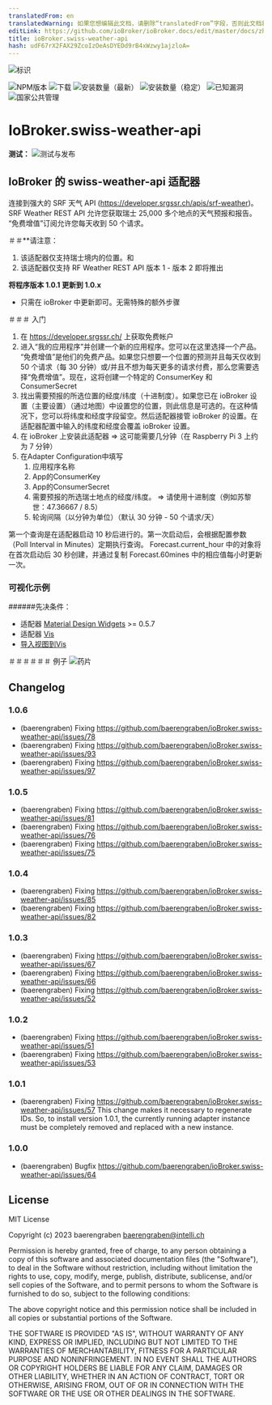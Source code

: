 ```yaml
---
translatedFrom: en
translatedWarning: 如果您想编辑此文档，请删除“translatedFrom”字段，否则此文档将再次自动翻译
editLink: https://github.com/ioBroker/ioBroker.docs/edit/master/docs/zh-cn/adapterref/iobroker.swiss-weather-api/README.md
title: ioBroker.swiss-weather-api
hash: udF67rX2FAX29ZcoIzOeAsDYEDd9rB4xWzwy1ajzloA=
---
```

![标识](../../../en/adapterref/iobroker.swiss-weather-api/admin/swiss-weather-api.png)

![NPM版本](http://img.shields.io/npm/v/iobroker.swiss-weather-api.svg)
![下载](https://img.shields.io/npm/dm/iobroker.swiss-weather-api.svg)
![安装数量（最新）](http://iobroker.live/badges/swiss-weather-api-installed.svg)
![安装数量（稳定）](http://iobroker.live/badges/swiss-weather-api-stable.svg)
![已知漏洞](https://snyk.io/test/github/baerengraben/ioBroker.swiss-weather-api/badge.svg)
![国家公共管理](https://nodei.co/npm/iobroker.swiss-weather-api.png?downloads=true)

# IoBroker.swiss-weather-api
**测试：** ![测试与发布](https://github.com/baerengraben/ioBroker.swiss-weather-api/workflows/Test%20and%20Release/badge.svg)

## IoBroker 的 swiss-weather-api 适配器
连接到强大的 SRF 天气 API (https://developer.srgssr.ch/apis/srf-weather)。
SRF Weather REST API 允许您获取瑞士 25,000 多个地点的天气预报和报告。 “免费增值”订阅允许您每天收到 50 个请求。

＃＃**请注意：
1. 该适配器仅支持瑞士境内的位置。和
1. 该适配器仅支持 RF Weather REST API 版本 1 - 版本 2 即将推出

**将程序版本 1.0.1 更新到 1.0.x**

- 只需在 ioBroker 中更新即可。无需特殊的额外步骤

＃＃＃ 入门
1. 在 https://developer.srgssr.ch/ 上获取免费帐户
1. 进入“我的应用程序”并创建一个新的应用程序。您可以在这里选择一个产品。 “免费增值”是他们的免费产品。如果您只想要一个位置的预测并且每天仅收到 50 个请求（每 30 分钟）或/并且不想为每天更多的请求付费，那么您需要选择“免费增值”。现在，这将创建一个特定的 ConsumerKey 和 ConsumerSecret
1. 找出需要预报的所选位置的经度/纬度（十进制度）。如果您已在 ioBroker 设置（主要设置）（通过地图）中设置您的位置，则此信息是可选的。在这种情况下，您可以将纬度和经度字段留空。然后适配器接管 ioBroker 的设置。在适配器配置中输入的纬度和经度会覆盖 ioBroker 设置。
1. 在 ioBroker 上安装此适配器 => 这可能需要几分钟（在 Raspberry Pi 3 上约为 7 分钟）
1. 在Adapter Configuration中填写
   1. 应用程序名称
   1. App的ConsumerKey
   1. App的ConsumerSecret
   1. 需要预报的所选瑞士地点的经度/纬度。 => 请使用十进制度（例如苏黎世：47.36667 / 8.5）
   1. 轮询间隔（以分钟为单位）（默认 30 分钟 - 50 个请求/天）

第一个查询是在适配器启动 10 秒后进行的。第一次启动后，会根据配置参数（Poll Interval in Minutes）定期执行查询。
Forecast.current_hour 中的对象将在首次启动后 30 秒创建，并通过复制 Forecast.60mines 中的相应值每小时更新一次。

### 可视化示例
######先决条件：
* 适配器 [Material Design Widgets](https://github.com/Scrounger/ioBroker.vis-materialdesign) >= 0.5.7
* 适配器 [Vis](https://github.com/iobroker/iobroker.vis/blob/master/README.md)
* [导入视图到Vis](https://github.com/baerengraben/ioBroker.swiss-weather-api/tree/master/views)

＃＃＃＃＃＃ 例子
![药片](../../../en/adapterref/iobroker.swiss-weather-api/doc/Wettervorhersage_visu_anim.gif)

## Changelog

<!--
  Placeholder for the next version (at the beginning of the line):
  ### **WORK IN PROGRESS**
-->

### 1.0.6
* (baerengraben) Fixing https://github.com/baerengraben/ioBroker.swiss-weather-api/issues/78
* (baerengraben) Fixing https://github.com/baerengraben/ioBroker.swiss-weather-api/issues/93
* (baerengraben) Fixing https://github.com/baerengraben/ioBroker.swiss-weather-api/issues/97

### 1.0.5
* (baerengraben) Fixing https://github.com/baerengraben/ioBroker.swiss-weather-api/issues/81
* (baerengraben) Fixing https://github.com/baerengraben/ioBroker.swiss-weather-api/issues/76
* (baerengraben) Fixing https://github.com/baerengraben/ioBroker.swiss-weather-api/issues/75

### 1.0.4
* (baerengraben) Fixing https://github.com/baerengraben/ioBroker.swiss-weather-api/issues/85
* (baerengraben) Fixing https://github.com/baerengraben/ioBroker.swiss-weather-api/issues/82

### 1.0.3
* (baerengraben) Fixing https://github.com/baerengraben/ioBroker.swiss-weather-api/issues/67
* (baerengraben) Fixing https://github.com/baerengraben/ioBroker.swiss-weather-api/issues/66
* (baerengraben) Fixing https://github.com/baerengraben/ioBroker.swiss-weather-api/issues/52

### 1.0.2
* (baerengraben) Fixing https://github.com/baerengraben/ioBroker.swiss-weather-api/issues/51
* (baerengraben) Fixing https://github.com/baerengraben/ioBroker.swiss-weather-api/issues/53

### 1.0.1
* (baerengraben) Fixing https://github.com/baerengraben/ioBroker.swiss-weather-api/issues/57
This change makes it necessary to regenerate IDs. So, to install version 1.0.1, the currently running adapter instance must be completely removed and replaced with a new instance.

### 1.0.0
* (baerengraben) Bugfix https://github.com/baerengraben/ioBroker.swiss-weather-api/issues/64

## License
MIT License

Copyright (c) 2023 baerengraben <baerengraben@intelli.ch>

Permission is hereby granted, free of charge, to any person obtaining a copy
of this software and associated documentation files (the "Software"), to deal
in the Software without restriction, including without limitation the rights
to use, copy, modify, merge, publish, distribute, sublicense, and/or sell
copies of the Software, and to permit persons to whom the Software is
furnished to do so, subject to the following conditions:

The above copyright notice and this permission notice shall be included in all
copies or substantial portions of the Software.

THE SOFTWARE IS PROVIDED "AS IS", WITHOUT WARRANTY OF ANY KIND, EXPRESS OR
IMPLIED, INCLUDING BUT NOT LIMITED TO THE WARRANTIES OF MERCHANTABILITY,
FITNESS FOR A PARTICULAR PURPOSE AND NONINFRINGEMENT. IN NO EVENT SHALL THE
AUTHORS OR COPYRIGHT HOLDERS BE LIABLE FOR ANY CLAIM, DAMAGES OR OTHER
LIABILITY, WHETHER IN AN ACTION OF CONTRACT, TORT OR OTHERWISE, ARISING FROM,
OUT OF OR IN CONNECTION WITH THE SOFTWARE OR THE USE OR OTHER DEALINGS IN THE
SOFTWARE.
